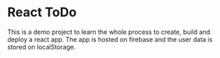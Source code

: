 # React ToDo
This is a demo project to learn the whole process to create, build and deploy a react app.
The app is hosted on firebase and the user data is stored on localStorage.
